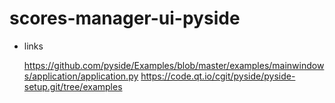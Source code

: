 # scores-manager-ui-pyside


- links

    https://github.com/pyside/Examples/blob/master/examples/mainwindows/application/application.py
    https://code.qt.io/cgit/pyside/pyside-setup.git/tree/examples